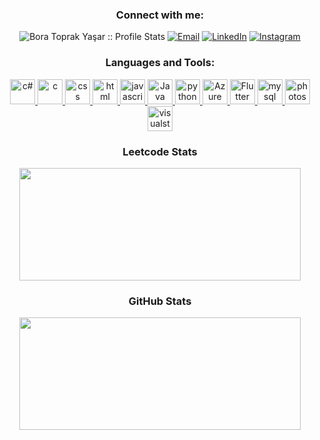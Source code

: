 <h3 align="center">Connect with me:</h3>

<p align="center">
<img src="https://komarev.com/ghpvc/?username=ForgedChemist&color=green" alt="Bora Toprak Yaşar :: Profile Stats"></a>
<a href="mailto:boratoprakyasar@gmail.com"><img alt="Email" src="https://img.shields.io/badge/Email-boratoprakyasar@gmail.com-blue?style=flat&logo=gmail"></a>
<a href="https://www.linkedin.com/in/bora-toprak-yaşar-a551a9256/" target="_blank"><img alt="LinkedIn" src="https://img.shields.io/badge/LinkedIn-@BoraToprakYasar-blue?style=flat&logo=linkedin"></a>
<a href="https://www.instagram.com/boraayasar/"><img alt="Instagram" src="https://img.shields.io/badge/Instagram-boraayasar-black?style=flat-square&logo=instagram"></a>
</p>

<h3 align="center">Languages and Tools:</h3>
<p align="center">
<a href="https://www.w3schools.com/cpp/default.asp" target="_blank"> <img src="https://cdn.worldvectorlogo.com/logos/c.svg" alt="c#" width="40" height="40"/> </a> 
<a href="https://www.w3schools.com/c/index.php" target="_blank"> <img src="https://cdn.worldvectorlogo.com/logos/c-1.svg" alt="c" width="40" height="40"/> </a> 
<a href="https://www.w3schools.com/css" target="_blank"> <img src="https://cdn.worldvectorlogo.com/logos/css-3.svg" alt="css" width="40" height="40"/> </a> 
<a href="https://www.w3schools.com/html/" target="_blank"> <img src="https://cdn.worldvectorlogo.com/logos/html-1.svg" alt="html" width="40" height="40"/> </a> 
<a href="https://www.javascript.com/" target="_blank"> <img src="https://cdn.worldvectorlogo.com/logos/javascript-1.svg" alt="javascript" width="40" height="40"/>
<a href="https://www.java.com/" target="_blank"> <img src="https://cdn.worldvectorlogo.com/logos/java-4.svg" alt="Java" width="40" height="40"/> 
<a href="https://www.python.org/" target="_blank"> <img src="https://cdn.worldvectorlogo.com/logos/python-5.svg" alt ="python" width="40" height="40"/>
<a href="https://portal.azure.com/" target="_blank"> <img src="https://cdn.worldvectorlogo.com/logos/azure-2.svg" alt="Azure" width="40" height="40"/>
<a href="https://flutter.dev/" target="_blank"> <img src="https://cdn.worldvectorlogo.com/logos/flutter.svg" alt="Flutter" width="40" height="40">

</a> 
<a href="https://www.mysql.com/" target="_blank"> <img src="https://cdn.worldvectorlogo.com/logos/mysql-6.svg" alt="mysql" width="40" height="40"/> </a> <a href="https://www.adobe.com/tr/products/photoshop.html?skwcid=AL!3085!3!340872550298!e!!g!!photoshop&mv=search&sdid=LZ32SYVR&ef_id=CjwKCAiAvaGRBhBlEiwAiY-yMHCejlh4kcvGyRaqwmYgwmyqWYGyGODR9EsBJ2fV6kRhO7a4nJwwwxoC0B0QAvD_BwE:G:s&s_kwcid=AL!3085!3!340872550298!e!!g!!photoshop!1448694214!55308397806&gclid=CjwKCAiAvaGRBhBlEiwAiY-yMHCejlh4kcvGyRaqwmYgwmyqWYGyGODR9EsBJ2fV6kRhO7a4nJwwwxoC0B0QAvD_BwE" target="_blank"> <img src="https://cdn.worldvectorlogo.com/logos/photoshop-cc-4.svg" alt="photoshop" width="40" height="40"/> 
</a> 
<a href="https://code.visualstudio.com/" target="_blank"> <img src="https://cdn.worldvectorlogo.com/logos/visual-studio-code-1.svg" alt="visualstudio" width="40" height="40"/> 
</a> 
  
<h3 align="center">Leetcode Stats</h3>
<p align="center">
  <img src="https://leetcard.jacoblin.cool/Forged?theme=dark&font=Abel" width="450" height="180">
</p>


<h3 align="center">GitHub Stats</h3>
<p align="center">
  <img src="https://github-readme-stats.vercel.app/api?username=ForgedChemist&show_icons=true&theme=dark" width="450" height="180">
</p>
